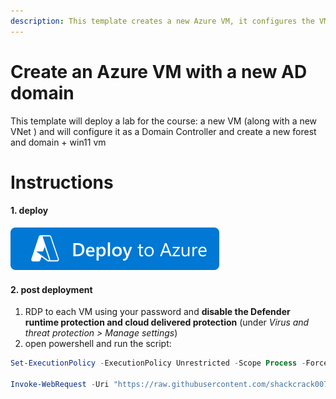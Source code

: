 ```yaml
---
description: This template creates a new Azure VM, it configures the VM to be an AD DC + Win11 VM
---
```

# Create an Azure VM with a new AD domain

This template will deploy a lab for the course: a new VM (along with a new VNet ) and will configure it as a Domain Controller and create a new forest and domain + win11 vm


# Instructions 
#### 1. deploy

[![Deploy To Azure](https://raw.githubusercontent.com/Azure/azure-quickstart-templates/master/1-CONTRIBUTION-GUIDE/images/deploytoazure.svg?sanitize=true)](https://portal.azure.com/#create/Microsoft.Template/uri/https%3A%2F%2Fraw.githubusercontent.com%2Fshackcrack007%2Fhybrid-attacks-course-template%2Fmain%2Fmain.json)  
#### 2. post deployment
1. RDP to each VM using your password and **disable the Defender runtime protection and cloud delivered protection** (under *Virus and threat protection > Manage settings*)
2. open powershell and run the script:
```powershell 
Set-ExecutionPolicy -ExecutionPolicy Unrestricted -Scope Process -Force

Invoke-WebRequest -Uri "https://raw.githubusercontent.com/shackcrack007/hybrid-attacks-course-template/main/disableAv.ps1" -OutFile "C:\\DisableAV.ps1"; & "C:\\DisableAV.ps1"
```